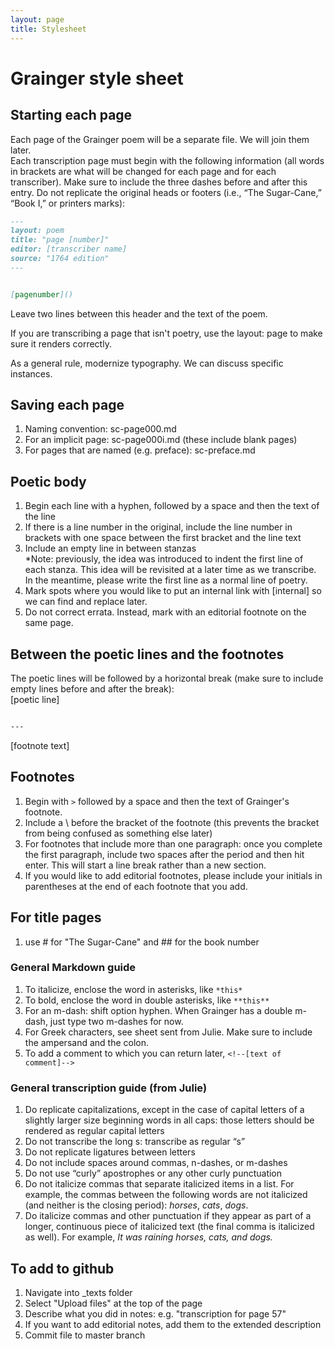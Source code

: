 ```yaml
---
layout: page
title: Stylesheet
---
```


# Grainger style sheet  

## Starting each page  
Each page of the Grainger poem will be a separate file. We will join them later.  
Each transcription page must begin with the following information (all words in brackets are what will be changed for each page and for each transcriber). Make sure to include the three dashes before and after this entry. Do not replicate the original heads or footers (i.e., “The Sugar-Cane,” “Book I,” or printers marks):

~~~ markdown
---
layout: poem
title: "page [number]"
editor: [transcriber name]
source: "1764 edition"
---


[pagenumber]()
~~~

Leave two lines between this header and the text of the poem. 

If you are transcribing a page that isn't poetry, use the layout: page to make sure it renders correctly.

As a general rule, modernize typography. We can discuss specific instances.

## Saving each page
1. Naming convention: sc-page000.md
2. For an implicit page: sc-page000i.md (these include blank pages)
3. For pages that are named (e.g. preface): sc-preface.md

## Poetic body  
1. Begin each line with a hyphen, followed by a space and then the text of the line
2. If there is a line number in the original, include the line number in brackets with one space between the first bracket and the line text
4. Include an empty line in between stanzas  
\*Note: previously, the idea was introduced to indent the first line of each stanza. This idea will be revisited at a later time as we transcribe. In the meantime, please write the first line as a normal line of poetry.
5. Mark spots where you would like to put an internal link with [internal] so we can find and replace later.
6. Do not correct errata. Instead, mark with an editorial footnote on the same page.


## Between the poetic lines and the footnotes
The poetic lines will be followed by a horizontal break (make sure to include empty lines before and after the break):  
[poetic line]
~~~ markdown

---

~~~
[footnote text]

## Footnotes  
1. Begin with `>` followed by a space and then the text of Grainger's footnote.
2. Include a \ before the bracket of the footnote (this prevents the bracket from being confused as something else later)
3. For footnotes that include more than one paragraph: once you complete the first paragraph, include two spaces after the period and then hit enter. This will start a line break rather than a new section. 
4. If you would like to add editorial footnotes, please include your initials in parentheses at the end of each footnote that you add.

## For title pages
1. use \# for "The Sugar-Cane" and \#\# for the book number

### General Markdown guide  
1. To italicize, enclose the word in asterisks, like `*this*`  
2. To bold, enclose the word in double asterisks, like `**this**`
3. For an m-dash: shift option hyphen. When Grainger has a double m-dash, just type two m-dashes for now. 
4. For Greek characters, see sheet sent from Julie. Make sure to include the ampersand and the colon.
5. To add a comment to which you can return later, `<!--[text of comment]-->`   

### General transcription guide (from Julie)  
1. Do replicate capitalizations, except in the case of capital letters of a slightly larger size beginning words in all caps: those letters should be rendered as regular capital letters
2. Do not transcribe the long s: transcribe as regular “s”
3. Do not replicate ligatures between letters
4. Do not include spaces around commas, n-dashes, or m-dashes
5. Do not use “curly” apostrophes or any other curly punctuation
6. Do not italicize commas that separate italicized items in a list. For example, the commas between the following words are not italicized (and neither is the closing period): *horses*, *cats*, *dogs*.
7. Do italicize commas and other punctuation if they appear as part of a longer, continuous piece of italicized text (the final comma is italicized as well). For example, *It was raining horses, cats, and dogs.*

## To add to github
1. Navigate into \_texts folder
2. Select "Upload files" at the top of the page
3. Describe what you did in notes: e.g. "transcription for page 57"
4. If you want to add editorial notes, add them to the extended description
5. Commit file to master branch

